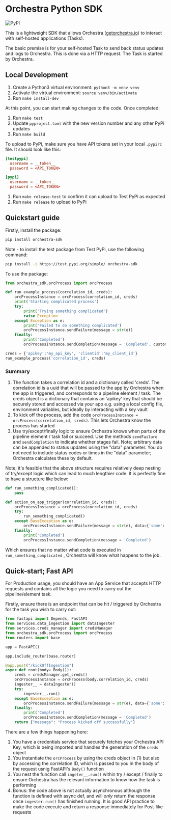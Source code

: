 # Orchestra Python SDK

![PyPI](https://img.shields.io/pypi/v/orchestra-sdk?label=pypi%20latest%20version)

This is a lightweight SDK that allows Orchestra ([getorchestra.io](https://www.getorchestra.io/)) to interact with self-hosted applications (Tasks).

The basic premise is for your self-hosted Task to send back status updates and logs to Orchestra. This is done via a HTTP request. The Task is started by Orchestra.

## Local Development

1. Create a Python3 virtual environment: `python3 -m venv venv`
1. Activate the virtual environment: `source venv/bin/activate`
1. Run `make install-dev`

At this point, you can start making changes to the code. Once completed:

1. Run `make test`
1. Update `pyproject.toml` with the new version number and any other PyPi updates
1. Run `make build`

To upload to PyPi, make sure you have API tokens set in your local `.pypirc` file. It should look like this:

```toml
[testpypi]
  username = __token__
  password = <API_TOKEN>

[pypi]
  username = __token__
  password = <API_TOKEN>
```

1. Run `make release-test` to confirm it can upload to Test PyPi as expected
1. Run `make release` to upload to PyPi

## Quickstart guide

Firstly, install the package:

```bash
pip install orchestra-sdk
```

Note - to install the test package from Test PyPi, use the following command:

```bash
pip install -i https://test.pypi.org/simple/ orchestra-sdk
```

To use the package:

```python
from orchestra_sdk.orcProcess import orcProcess

def run_example_process(correlation_id, creds):
    orcProcessInstance = orcProcess(correlation_id, creds)
    print('Starting complicated process')
    try:
        print('Trying something complicated')
        raise Exception
    except Exception as e:
        print('Failed to do something complicated')
        orcProcessInstance.sendFailure(message = str(e))
    finally:
        print('Completed')
        orcProcessInstance.sendCompletion(message = 'Completed', custom_data={'I sent this from':'my computer'})

creds = {'apikey':'my_api_key', 'clientid':'my_client_id'}
run_example_process('correlation_id', creds)
```

### Summary

1. The function takes a correlation id and a dictionary called 'creds'. The correlation id is a uuid that will be passed
   to the app by Orchestra when the app is triggered, and corresponds to a pipeline element / task. The creds object is a
   dictionary that contains an 'apikey' key that should be securely stored and accessed via your app e.g. using a local config
   file, environment variables, but ideally by interacting with a key vault
2. To kick off the process, add the code ```orcProcessInstance = orcProcess(correlation_id, creds)```. This lets Orchestra
   know the process has started
3. Use try/except/finally logic to ensure Orchestra knows when parts of the pipeline element / task fail or succeed.
   Use the methods ```sendFailure``` and ```sendCompletion``` to indicate whether stages fail. Note; arbitrary data can be
   appended to status updates using the "data" parameter. You do not need to include status codes or times in the "data"
   parameter; Orchestra calculates these by default.

Note; it's feasible that the above structure requires relatively deep nesting of try/except logic which can lead to
much lengthier code. It is perfectly fine to have a structure like below:

```python
def run_something_complicated():
    pass

def action_on_app_trigger(correlation_id, creds):
    orcProcessInstance = orcProcess(correlation_id, creds)
    try:
        run_something_complicated()
    except BaseException as e:
        orcProcessInstance.sendFailure(message = str(e), data={'some':'arbitrary stuff'})
    finally:
        print('Completed')
        orcProcessInstance.sendCompletion(message = 'Completed')
```

Which ensures that no matter what code is executed in ```run_something_complicated``` , Orchestra will know what happens
to the job.

## Quick-start; Fast API

For Production usage, you should have an App Service that accepts HTTP requests and contains all the logic you need
to carry out the pipeline/element task.

Firstly, ensure there is an endpoint that can be hit / triggered by Orchestra for the task you wish to carry out:

```python
from fastapi import Depends, FastAPI
from services.data_ingestion import dataIngester
from services.creds_manager import credsManager
from orchestra_sdk.orcProcess import orcProcess
from routers import base

app = FastAPI()

app.include_router(base.router)

@app.post("/kickOffIngestion")
async def root(body= Body()):
    creds = credsManager.get_creds()
    orcProcessInstance = orcProcess(body.correlation_id, creds)
    ingester__ = dataIngester()
    try:
        ingester__.run()
    except BaseException as e:
        orcProcessInstance.sendFailure(message = str(e), data={'some':'arbitrary stuff'})
    finally:
        print('Completed')
        orcProcessInstance.sendCompletion(message = 'Completed')
    return {"message": "Process kicked off successfully"}
```

There are a few things happening here:

1. You have a credentials service that securely fetches your Orchestra API Key, which is being imported and handles the
   generation of the ```creds``` object
2. You instantiate the ```orcProcess``` by using the creds object in (1) but also by accessing the correlation ID, which
   is passed to you in the body of the request usnig FastAPI's ```Body()``` function
3. You nest the function call ```ingeter__.run()``` within try / except / finally to ensure Orchestra has the relevant
   information to know how the task is performing
4. Bonus: the code above is not actually asynchronous although the function is defined with async def, and will _only_
   return the response once ```ingester.run()``` has finished running. It is good API practice to make the code execute
   and return a response immediately for Post-like requests
